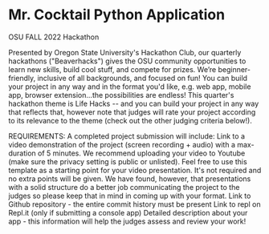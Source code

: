 # Mr. Cocktail Python Application
OSU FALL 2022 Hackathon

Presented by Oregon State University's Hackathon Club, our quarterly hackathons ("Beaverhacks") gives the OSU community opportunities to learn new skills, build cool stuff, and compete for prizes. We’re beginner-friendly, inclusive of all backgrounds, and focused on fun!
You can build your project in any way and in the format you'd like, e.g. web app, mobile app, browser extension...the possibilities are endless! This quarter's hackathon theme is Life Hacks -- and you can build your project in any way that reflects that, however note that judges will rate your project according to its relevance to the theme (check out the other judging criteria below!).

REQUIREMENTS: A completed project submission will include:
Link to a video demonstration of the project (screen recording + audio) with a max-duration of 5 minutes. We recommend uploading your video to Youtube (make sure the privacy setting is public or unlisted). 
Feel free to use this template as a starting point for your video presentation. It's not required and no extra points will be given. We have found, however, that presentations with a solid structure do a better job communicating the project to the judges so please keep that in mind in coming up with your format.
Link to Github repository - the entire commit history must be present
Link to repl on Repl.it (only if submitting a console app)
Detailed description about your app - this information will help the judges assess and review your work!

